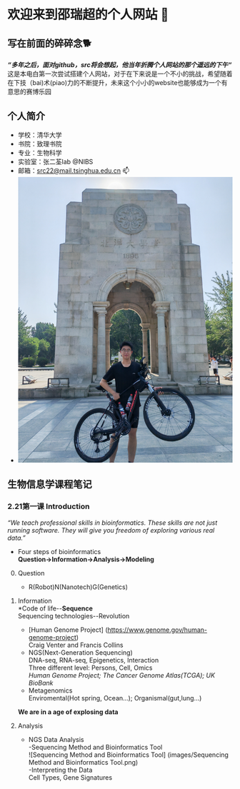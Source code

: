 # 欢迎来到邵瑞超的个人网站 🙂
## 写在前面的碎碎念🐕
***“多年之后，面对github，src将会想起，他当年折腾个人网站的那个遥远的下午“***   
这是本电白第一次尝试搭建个人网站，对于在下来说是一个不小的挑战，希望随着在下技（bai)术(piao)力的不断提升，未来这个小小的website也能够成为一个有意思的赛博乐园

## 个人简介
- 学校：清华大学
- 书院：致理书院  
- 专业：生物科学
- 实验室：张二荃lab @NIBS
- 邮箱：src22@mail.tsinghua.edu.cn 📫
- ![个人照片描述](images/个人照片.jpg)

## 生物信息学课程笔记
### 2.21第一课 Introduction  
*“We teach professional skills in bioinformatics. These skills are not just running software. They will give you freedom of exploring various real data.”*

* Four steps of bioinformatics
  **Question→Information→Analysis→Modeling**

0. Question
   * R(Robot)N(Nanotech)G(Genetics)

1. Information  
   *Code of life--**Sequence**   
    Sequencing technologies--Revolution   
   * [Human Genome Project] (https://www.genome.gov/human-genome-project)  
     Craig Venter and Francis Collins  
   * NGS(Next-Generation Sequencing)  
   DNA-seq, RNA-seq, Epigenetics, Interaction  
   Three different level: Persons, Cell, Omics  
   *Human Genome Project; The Cancer Genome Atlas(TCGA); UK BioBank*
   * Metagenomics  
     Enviromental(Hot spring, Ocean...); Organismal(gut,lung...)  

   **We are in a age of explosing data**

2. Analysis
   * NGS Data Analysis   
     -Sequencing Method and Bioinformatics Tool     
      ![Sequencing Method and Bioinformatics Tool] (images/Sequencing Method and Bioinformatics Tool.png)  
     -Interpreting the Data  
     Cell Types, Gene Signatures
 
